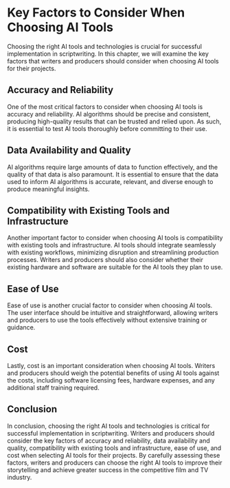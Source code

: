 Key Factors to Consider When Choosing AI Tools
=========================================================================================================================

Choosing the right AI tools and technologies is crucial for successful implementation in scriptwriting. In this chapter, we will examine the key factors that writers and producers should consider when choosing AI tools for their projects.

Accuracy and Reliability
------------------------

One of the most critical factors to consider when choosing AI tools is accuracy and reliability. AI algorithms should be precise and consistent, producing high-quality results that can be trusted and relied upon. As such, it is essential to test AI tools thoroughly before committing to their use.

Data Availability and Quality
-----------------------------

AI algorithms require large amounts of data to function effectively, and the quality of that data is also paramount. It is essential to ensure that the data used to inform AI algorithms is accurate, relevant, and diverse enough to produce meaningful insights.

Compatibility with Existing Tools and Infrastructure
----------------------------------------------------

Another important factor to consider when choosing AI tools is compatibility with existing tools and infrastructure. AI tools should integrate seamlessly with existing workflows, minimizing disruption and streamlining production processes. Writers and producers should also consider whether their existing hardware and software are suitable for the AI tools they plan to use.

Ease of Use
-----------

Ease of use is another crucial factor to consider when choosing AI tools. The user interface should be intuitive and straightforward, allowing writers and producers to use the tools effectively without extensive training or guidance.

Cost
----

Lastly, cost is an important consideration when choosing AI tools. Writers and producers should weigh the potential benefits of using AI tools against the costs, including software licensing fees, hardware expenses, and any additional staff training required.

Conclusion
----------

In conclusion, choosing the right AI tools and technologies is critical for successful implementation in scriptwriting. Writers and producers should consider the key factors of accuracy and reliability, data availability and quality, compatibility with existing tools and infrastructure, ease of use, and cost when selecting AI tools for their projects. By carefully assessing these factors, writers and producers can choose the right AI tools to improve their storytelling and achieve greater success in the competitive film and TV industry.
